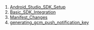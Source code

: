 1. [Android_Studio_SDK_Setup](Android_Studio_SDK_Setup.md)
2. [Basic_SDK_Integration](Basic_SDK_Integration.md)
3. [Manifest_Changes](Manifest_Changes.md)
4. [generating_gcm_push_notification_key](generating_gcm_push_notification_key.md)
